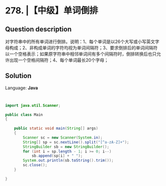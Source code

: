 # 278. |【中级】单词倒排

## Question description


对字符串中的所有单词进行倒排。说明：1、每个单词是以26个大写或小写英文字母构成；2、非构成单词的字符均视为单词间隔符；3、要求倒排后的单词间隔符以一个空格表示；如果原字符串中相邻单词间有多个间隔符时，倒排转换后也只允许出现一个空格间隔符；4、每个单词最长20个字母；


## Solution

Language: **Java**

```Java


import java.util.Scanner;
 
public class Main
{
 
    public static void main(String[] args)
    {
        Scanner sc = new Scanner(System.in);
        String[] sp = sc.nextLine().split("[^a-zA-Z]+");
        StringBuilder sb = new StringBuilder();
        for (int i = sp.length - 1; i >= 0; i--)
            sb.append(sp[i] + " ");
        System.out.println(sb.toString().trim());
        sc.close();
    }
 
}
```


